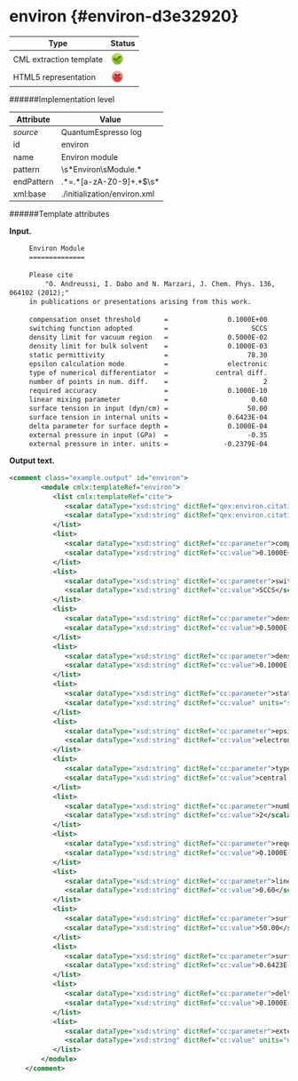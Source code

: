 # environ {#environ-d3e32920}


| Type                                                                                                                                                | Status                                                                                                                                              |
|----|----|
| CML extraction template                                                                                                                             | ![](/imgs/Total.png)                                                                                                                                |
| HTML5 representation                                                                                                                                | ![](/imgs/None.png)                                                                                                                                 |

######Implementation level

| Attribute                                                                                                                                           | Value                                                                                                                                               |
|----|----|
| *source*                                                                                                                                            | QuantumEspresso log                                                                                                                                 |
| id                                                                                                                                                  | environ                                                                                                                                             |
| name                                                                                                                                                | Environ module                                                                                                                                      |
| pattern                                                                                                                                             | \\s\*Environ\\sModule.\*                                                                                                                            |
| endPattern                                                                                                                                          | .\*=.\*\[a-zA-Z0-9\]+.\*\$\\s\*                                                                                                                     |
| xml:base                                                                                                                                            | ./initialization/environ.xml                                                                                                                        |

######Template attributes

**Input.**

         Environ Module
         ==============

         Please cite
             "O. Andreussi, I. Dabo and N. Marzari, J. Chem. Phys. 136, 064102 (2012);"
         in publications or presentations arising from this work.

         compensation onset threshold      =               0.1000E+00
         switching function adopted        =                     SCCS
         density limit for vacuum region   =               0.5000E-02
         density limit for bulk solvent    =               0.1000E-03
         static permittivity               =                    78.30
         epsilon calculation mode          =               electronic
         type of numerical differentiator  =            central diff.
         number of points in num. diff.    =                        2
         required accuracy                 =               0.1000E-10
         linear mixing parameter           =                     0.60
         surface tension in input (dyn/cm) =                    50.00
         surface tension in internal units =               0.6423E-04
         delta parameter for surface depth =               0.1000E-04
         external pressure in input (GPa)  =                    -0.35
         external pressure in inter. units =              -0.2379E-04
        
        

**Output text.**

```xml
<comment class="example.output" id="environ">
        <module cmlx:templateRef="environ">       
           <list cmlx:templateRef="cite">
              <scalar dataType="xsd:string" dictRef="qex:environ.citation">"O. Andreussi, I. Dabo and N. Marzari, J. Chem. Phys. 136, 064102 (2012);"</scalar>
              <scalar dataType="xsd:string" dictRef="qex:environ.citation">in publications or presentations arising from this work.</scalar>
           </list>
           <list>
              <scalar dataType="xsd:string" dictRef="cc:parameter">compensation onset threshold</scalar>
              <scalar dataType="xsd:string" dictRef="cc:value">0.1000E+00</scalar>
           </list>
           <list>
              <scalar dataType="xsd:string" dictRef="cc:parameter">switching function adopted</scalar>
              <scalar dataType="xsd:string" dictRef="cc:value">SCCS</scalar>
           </list>
           <list>
              <scalar dataType="xsd:string" dictRef="cc:parameter">density limit for vacuum region</scalar>
              <scalar dataType="xsd:string" dictRef="cc:value">0.5000E-02</scalar>
           </list>
           <list>
              <scalar dataType="xsd:string" dictRef="cc:parameter">density limit for bulk solvent</scalar>
              <scalar dataType="xsd:string" dictRef="cc:value">0.1000E-03</scalar>
           </list>
           <list>
              <scalar dataType="xsd:string" dictRef="cc:parameter">static permittivity</scalar>
              <scalar dataType="xsd:string" dictRef="cc:value" units="si:k">298.87222246132</scalar>
           </list>
           <list>
              <scalar dataType="xsd:string" dictRef="cc:parameter">epsilon calculation mode</scalar>
              <scalar dataType="xsd:string" dictRef="cc:value">electronic</scalar>
           </list>
           <list>
              <scalar dataType="xsd:string" dictRef="cc:parameter">type of numerical differentiator</scalar>
              <scalar dataType="xsd:string" dictRef="cc:value">central diff.</scalar>
           </list>
           <list>
              <scalar dataType="xsd:string" dictRef="cc:parameter">number of points in num. diff.</scalar>
              <scalar dataType="xsd:string" dictRef="cc:value">2</scalar>
           </list>
           <list>
              <scalar dataType="xsd:string" dictRef="cc:parameter">required accuracy</scalar>
              <scalar dataType="xsd:string" dictRef="cc:value">0.1000E-10</scalar>
           </list>
           <list>
              <scalar dataType="xsd:string" dictRef="cc:parameter">linear mixing parameter</scalar>
              <scalar dataType="xsd:string" dictRef="cc:value">0.60</scalar>
           </list>
           <list>
              <scalar dataType="xsd:string" dictRef="cc:parameter">surface tension in input (dyn/cm)</scalar>
              <scalar dataType="xsd:string" dictRef="cc:value">50.00</scalar>
           </list>
           <list>
              <scalar dataType="xsd:string" dictRef="cc:parameter">surface tension in internal units</scalar>
              <scalar dataType="xsd:string" dictRef="cc:value">0.6423E-04</scalar>
           </list>
           <list>
              <scalar dataType="xsd:string" dictRef="cc:parameter">delta parameter for surface depth</scalar>
              <scalar dataType="xsd:string" dictRef="cc:value">0.1000E-04</scalar>
           </list>
           <list>
              <scalar dataType="xsd:string" dictRef="cc:parameter">external pressure in input</scalar>
              <scalar dataType="xsd:string" dictRef="cc:value" units="nonsi:atm">-3454.231433506</scalar>
           </list>
        </module>
    </comment>
```
